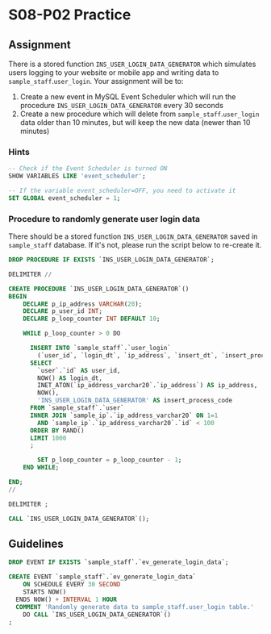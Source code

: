 # S08-P02 Practice

## Assignment

There is a stored function `INS_USER_LOGIN_DATA_GENERATOR` which simulates users logging to your website or mobile app and writing data to `sample_staff`.`user_login`. Your assignment will be to:

1. Create a new event in MySQL Event Scheduler which will run the procedure `INS_USER_LOGIN_DATA_GENERATOR` every 30 seconds
2. Create a new procedure which will delete from `sample_staff`.`user_login` data older than 10 minutes, but will keep the new data (newer than 10 minutes)

### Hints

```sql
-- Check if the Event Scheduler is turned ON
SHOW VARIABLES LIKE 'event_scheduler';

-- If the variable event_scheduler=OFF, you need to activate it
SET GLOBAL event_scheduler = 1;
```

### Procedure to randomly generate user login data

There should be a stored function `INS_USER_LOGIN_DATA_GENERATOR` saved in `sample_staff` database. If it's not, please run the script below to re-create it.

```sql
DROP PROCEDURE IF EXISTS `INS_USER_LOGIN_DATA_GENERATOR`;

DELIMITER //

CREATE PROCEDURE `INS_USER_LOGIN_DATA_GENERATOR`()
BEGIN
	DECLARE p_ip_address VARCHAR(20);
	DECLARE p_user_id INT;
	DECLARE p_loop_counter INT DEFAULT 10;

	WHILE p_loop_counter > 0 DO

	  INSERT INTO `sample_staff`.`user_login`
	    (`user_id`, `login_dt`, `ip_address`, `insert_dt`, `insert_process_code`)
	  SELECT
	  	`user`.`id` AS user_id,
	  	NOW() AS login_dt,
	  	INET_ATON(`ip_address_varchar20`.`ip_address`) AS ip_address,
	  	NOW(),
	  	'INS_USER_LOGIN_DATA_GENERATOR' AS insert_process_code
	  FROM `sample_staff`.`user`
	  INNER JOIN `sample_ip`.`ip_address_varchar20` ON 1=1
	  	AND `sample_ip`.`ip_address_varchar20`.`id` < 100
	  ORDER BY RAND()
	  LIMIT 1000
	  ;

		SET p_loop_counter = p_loop_counter - 1;
	END WHILE;

END;
//

DELIMITER ;

CALL `INS_USER_LOGIN_DATA_GENERATOR`();
```

## Guidelines

```sql
DROP EVENT IF EXISTS `sample_staff`.`ev_generate_login_data`;

CREATE EVENT `sample_staff`.`ev_generate_login_data`
	ON SCHEDULE EVERY 30 SECOND
 	STARTS NOW()
  ENDS NOW() + INTERVAL 1 HOUR
  COMMENT 'Randomly generate data to sample_staff.user_login table.'
	DO CALL `INS_USER_LOGIN_DATA_GENERATOR`()
;
```
